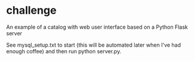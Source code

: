 # challenge
An example of a catalog with web user interface based on a Python Flask server

See mysql_setup.txt to start (this will be automated later when I've had enough coffee) and then run
python server.py.
